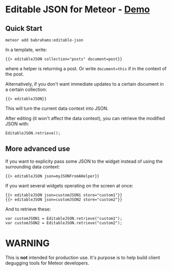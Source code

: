 Editable JSON for Meteor - [Demo](http://meteorpad.com/pad/AphADo6eR4aiJmNzS/Editable%20JSON%20Example)
===

Quick Start
---

```
meteor add babrahams:editable-json
```

In a template, write:

```
{{> editableJSON collection="posts" document=post}}
```

where a helper is returning a post. Or write `document=this` if in the context of the post.

Alternatively, if you don't want immediate updates to a certain document in a certain collection:

```
{{> editableJSON}}
```

This will turn the current data context into JSON.

After editing (it won't affect the data context), you can retrieve the modified JSON with:

```
EditableJSON.retrieve();
```

More advanced use
---

If you want to explicity pass some JSON to the widget instead of using the surrounding data context:

```
{{> editableJSON json=myJSONFromAHelper}}
```

If you want several widgets operating on the screen at once:

```
{{> editableJSON json=customJSON1 store="custom1"}}
{{> editableJSON json=customJSON2 store="custom2"}}
```

And to retrieve these:

```
var customJSON1 = EditableJSON.retrieve("custom1");
var customJSON2 = EditableJSON.retrieve("custom2");
```

WARNING
===

This is **not** intended for production use. It's purpose is to help build client degugging tools for Meteor developers.
